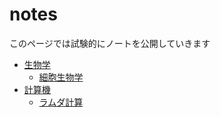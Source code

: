 # notes

このページでは試験的にノートを公開していきます

- [生物学](biology/abstract.md)
    - [細胞生物学](biology/cellBio/cellBio.md)
- [計算機](computer/abstract.md)
    - [ラムダ計算](computer/lambda/lambda.md)
